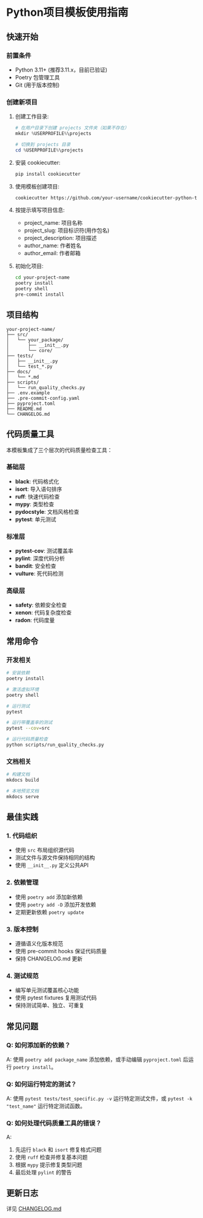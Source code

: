 # Python项目模板使用指南

## 快速开始

### 前置条件
- Python 3.11+ (推荐3.11.x，目前已验证)
- Poetry 包管理工具
- Git (用于版本控制)

### 创建新项目
1. 创建工作目录:
   ```powershell
   # 在用户目录下创建 projects 文件夹（如果不存在）
   mkdir %USERPROFILE%\projects
   
   # 切换到 projects 目录
   cd %USERPROFILE%\projects
   ```

2. 安装 cookiecutter:
   ```bash
   pip install cookiecutter
   ```

3. 使用模板创建项目:
   ```bash
   cookiecutter https://github.com/your-username/cookiecutter-python-template.git
   ```

4. 按提示填写项目信息:
   - project_name: 项目名称
   - project_slug: 项目标识符(用作包名)
   - project_description: 项目描述
   - author_name: 作者姓名
   - author_email: 作者邮箱

5. 初始化项目:
   ```bash
   cd your-project-name
   poetry install
   poetry shell
   pre-commit install
   ```

## 项目结构

```
your-project-name/
├── src/
│   └── your_package/
│       ├── __init__.py
│       └── core/
├── tests/
│   ├── __init__.py
│   └── test_*.py
├── docs/
│   └── *.md
├── scripts/
│   └── run_quality_checks.py
├── .env.example
├── .pre-commit-config.yaml
├── pyproject.toml
├── README.md
└── CHANGELOG.md
```

## 代码质量工具

本模板集成了三个层次的代码质量检查工具：

### 基础层
- **black**: 代码格式化
- **isort**: 导入语句排序
- **ruff**: 快速代码检查
- **mypy**: 类型检查
- **pydocstyle**: 文档风格检查
- **pytest**: 单元测试

### 标准层
- **pytest-cov**: 测试覆盖率
- **pylint**: 深度代码分析
- **bandit**: 安全检查
- **vulture**: 死代码检测

### 高级层
- **safety**: 依赖安全检查
- **xenon**: 代码复杂度检查
- **radon**: 代码度量

## 常用命令

### 开发相关
```bash
# 安装依赖
poetry install

# 激活虚拟环境
poetry shell

# 运行测试
pytest

# 运行带覆盖率的测试
pytest --cov=src

# 运行代码质量检查
python scripts/run_quality_checks.py
```

### 文档相关
```bash
# 构建文档
mkdocs build

# 本地预览文档
mkdocs serve
```

## 最佳实践

### 1. 代码组织
- 使用 `src` 布局组织源代码
- 测试文件与源文件保持相同的结构
- 使用 `__init__.py` 定义公共API

### 2. 依赖管理
- 使用 `poetry add` 添加新依赖
- 使用 `poetry add -D` 添加开发依赖
- 定期更新依赖 `poetry update`

### 3. 版本控制
- 遵循语义化版本规范
- 使用 pre-commit hooks 保证代码质量
- 保持 CHANGELOG.md 更新

### 4. 测试规范
- 编写单元测试覆盖核心功能
- 使用 pytest fixtures 复用测试代码
- 保持测试简单、独立、可重复

## 常见问题

### Q: 如何添加新的依赖？
A: 使用 `poetry add package_name` 添加依赖，或手动编辑 `pyproject.toml` 后运行 `poetry install`。

### Q: 如何运行特定的测试？
A: 使用 `pytest tests/test_specific.py -v` 运行特定测试文件，或 `pytest -k "test_name"` 运行特定测试函数。

### Q: 如何处理代码质量工具的错误？
A: 
1. 先运行 `black` 和 `isort` 修复格式问题
2. 使用 `ruff` 检查并修复基本问题
3. 根据 `mypy` 提示修复类型问题
4. 最后处理 `pylint` 的警告

## 更新日志
详见 [CHANGELOG.md](../CHANGELOG.md)